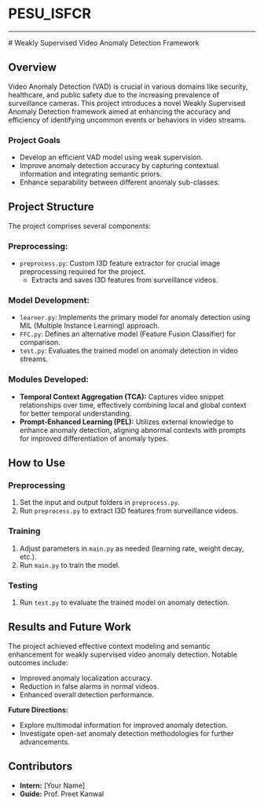 # PESU_ISFCR
<hr>
# Weakly Supervised Video Anomaly Detection Framework

## Overview

Video Anomaly Detection (VAD) is crucial in various domains like security, healthcare, and public safety due to the increasing prevalence of surveillance cameras. This project introduces a novel Weakly Supervised Anomaly Detection framework aimed at enhancing the accuracy and efficiency of identifying uncommon events or behaviors in video streams.

### Project Goals

- Develop an efficient VAD model using weak supervision.
- Improve anomaly detection accuracy by capturing contextual information and integrating semantic priors.
- Enhance separability between different anomaly sub-classes.

## Project Structure

The project comprises several components:

### Preprocessing:

- `preprocess.py`: Custom I3D feature extractor for crucial image preprocessing required for the project.
  - Extracts and saves I3D features from surveillance videos.

### Model Development:

- `learner.py`: Implements the primary model for anomaly detection using MIL (Multiple Instance Learning) approach.
- `FFC.py`: Defines an alternative model (Feature Fusion Classifier) for comparison.
- `test.py`: Evaluates the trained model on anomaly detection in video streams.

### Modules Developed:

- **Temporal Context Aggregation (TCA):** Captures video snippet relationships over time, effectively combining local and global context for better temporal understanding.
- **Prompt-Enhanced Learning (PEL):** Utilizes external knowledge to enhance anomaly detection, aligning abnormal contexts with prompts for improved differentiation of anomaly types.

## How to Use

### Preprocessing

1. Set the input and output folders in `preprocess.py`.
2. Run `preprocess.py` to extract I3D features from surveillance videos.

### Training

1. Adjust parameters in `main.py` as needed (learning rate, weight decay, etc.).
2. Run `main.py` to train the model.

### Testing

1. Run `test.py` to evaluate the trained model on anomaly detection.

## Results and Future Work

The project achieved effective context modeling and semantic enhancement for weakly supervised video anomaly detection. Notable outcomes include:

- Improved anomaly localization accuracy.
- Reduction in false alarms in normal videos.
- Enhanced overall detection performance.

**Future Directions:**

- Explore multimodal information for improved anomaly detection.
- Investigate open-set anomaly detection methodologies for further advancements.

## Contributors

- **Intern:** [Your Name]
- **Guide:** Prof. Preet Kanwal
